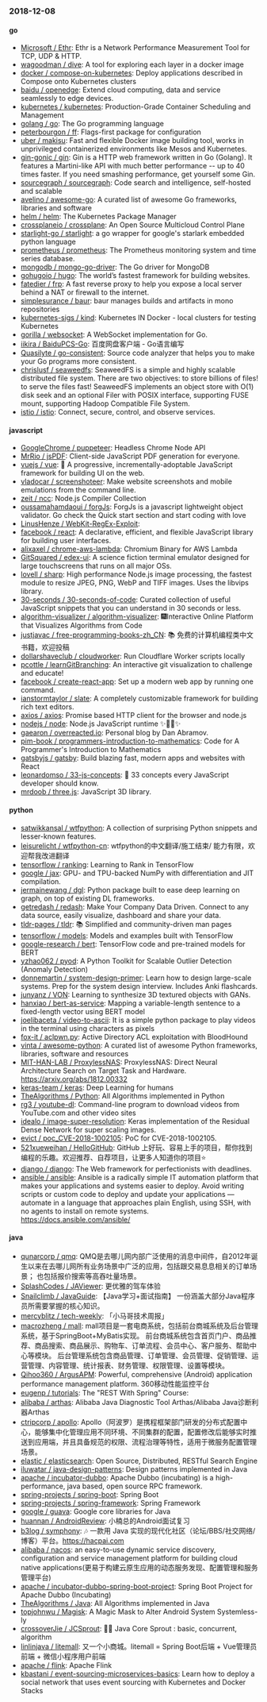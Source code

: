 ### 2018-12-08

#### go
* [Microsoft / Ethr](https://github.com/Microsoft/Ethr): Ethr is a Network Performance Measurement Tool for TCP, UDP & HTTP.
* [wagoodman / dive](https://github.com/wagoodman/dive): A tool for exploring each layer in a docker image
* [docker / compose-on-kubernetes](https://github.com/docker/compose-on-kubernetes): Deploy applications described in Compose onto Kubernetes clusters
* [baidu / openedge](https://github.com/baidu/openedge): Extend cloud computing, data and service seamlessly to edge devices.
* [kubernetes / kubernetes](https://github.com/kubernetes/kubernetes): Production-Grade Container Scheduling and Management
* [golang / go](https://github.com/golang/go): The Go programming language
* [peterbourgon / ff](https://github.com/peterbourgon/ff): Flags-first package for configuration
* [uber / makisu](https://github.com/uber/makisu): Fast and flexible Docker image building tool, works in unprivileged containerized environments like Mesos and Kubernetes.
* [gin-gonic / gin](https://github.com/gin-gonic/gin): Gin is a HTTP web framework written in Go (Golang). It features a Martini-like API with much better performance -- up to 40 times faster. If you need smashing performance, get yourself some Gin.
* [sourcegraph / sourcegraph](https://github.com/sourcegraph/sourcegraph): Code search and intelligence, self-hosted and scalable
* [avelino / awesome-go](https://github.com/avelino/awesome-go): A curated list of awesome Go frameworks, libraries and software
* [helm / helm](https://github.com/helm/helm): The Kubernetes Package Manager
* [crossplaneio / crossplane](https://github.com/crossplaneio/crossplane): An Open Source Multicloud Control Plane
* [starlight-go / starlight](https://github.com/starlight-go/starlight): a go wrapper for google's starlark embedded python language
* [prometheus / prometheus](https://github.com/prometheus/prometheus): The Prometheus monitoring system and time series database.
* [mongodb / mongo-go-driver](https://github.com/mongodb/mongo-go-driver): The Go driver for MongoDB
* [gohugoio / hugo](https://github.com/gohugoio/hugo): The world’s fastest framework for building websites.
* [fatedier / frp](https://github.com/fatedier/frp): A fast reverse proxy to help you expose a local server behind a NAT or firewall to the internet.
* [simplesurance / baur](https://github.com/simplesurance/baur): baur manages builds and artifacts in mono repositories
* [kubernetes-sigs / kind](https://github.com/kubernetes-sigs/kind): Kubernetes IN Docker - local clusters for testing Kubernetes
* [gorilla / websocket](https://github.com/gorilla/websocket): A WebSocket implementation for Go.
* [iikira / BaiduPCS-Go](https://github.com/iikira/BaiduPCS-Go): 百度网盘客户端 - Go语言编写
* [Quasilyte / go-consistent](https://github.com/Quasilyte/go-consistent): Source code analyzer that helps you to make your Go programs more consistent.
* [chrislusf / seaweedfs](https://github.com/chrislusf/seaweedfs): SeaweedFS is a simple and highly scalable distributed file system. There are two objectives: to store billions of files! to serve the files fast! SeaweedFS implements an object store with O(1) disk seek and an optional Filer with POSIX interface, supporting FUSE mount, supporting Hadoop Compatible File System.
* [istio / istio](https://github.com/istio/istio): Connect, secure, control, and observe services.

#### javascript
* [GoogleChrome / puppeteer](https://github.com/GoogleChrome/puppeteer): Headless Chrome Node API
* [MrRio / jsPDF](https://github.com/MrRio/jsPDF): Client-side JavaScript PDF generation for everyone.
* [vuejs / vue](https://github.com/vuejs/vue): 🖖 A progressive, incrementally-adoptable JavaScript framework for building UI on the web.
* [vladocar / screenshoteer](https://github.com/vladocar/screenshoteer): Make website screenshots and mobile emulations from the command line.
* [zeit / ncc](https://github.com/zeit/ncc): Node.js Compiler Collection
* [oussamahamdaoui / forgJs](https://github.com/oussamahamdaoui/forgJs): ForgJs is a javascript lightweight object validator. Go check the Quick start section and start coding with love
* [LinusHenze / WebKit-RegEx-Exploit](https://github.com/LinusHenze/WebKit-RegEx-Exploit): 
* [facebook / react](https://github.com/facebook/react): A declarative, efficient, and flexible JavaScript library for building user interfaces.
* [alixaxel / chrome-aws-lambda](https://github.com/alixaxel/chrome-aws-lambda): Chromium Binary for AWS Lambda
* [GitSquared / edex-ui](https://github.com/GitSquared/edex-ui): A science fiction terminal emulator designed for large touchscreens that runs on all major OSs.
* [lovell / sharp](https://github.com/lovell/sharp): High performance Node.js image processing, the fastest module to resize JPEG, PNG, WebP and TIFF images. Uses the libvips library.
* [30-seconds / 30-seconds-of-code](https://github.com/30-seconds/30-seconds-of-code): Curated collection of useful JavaScript snippets that you can understand in 30 seconds or less.
* [algorithm-visualizer / algorithm-visualizer](https://github.com/algorithm-visualizer/algorithm-visualizer): 🎆Interactive Online Platform that Visualizes Algorithms from Code
* [justjavac / free-programming-books-zh_CN](https://github.com/justjavac/free-programming-books-zh_CN): 📚 免费的计算机编程类中文书籍，欢迎投稿
* [dollarshaveclub / cloudworker](https://github.com/dollarshaveclub/cloudworker): Run Cloudflare Worker scripts locally
* [pcottle / learnGitBranching](https://github.com/pcottle/learnGitBranching): An interactive git visualization to challenge and educate!
* [facebook / create-react-app](https://github.com/facebook/create-react-app): Set up a modern web app by running one command.
* [ianstormtaylor / slate](https://github.com/ianstormtaylor/slate): A completely customizable framework for building rich text editors.
* [axios / axios](https://github.com/axios/axios): Promise based HTTP client for the browser and node.js
* [nodejs / node](https://github.com/nodejs/node): Node.js JavaScript runtime ✨🐢🚀✨
* [gaearon / overreacted.io](https://github.com/gaearon/overreacted.io): Personal blog by Dan Abramov.
* [pim-book / programmers-introduction-to-mathematics](https://github.com/pim-book/programmers-introduction-to-mathematics): Code for A Programmer's Introduction to Mathematics
* [gatsbyjs / gatsby](https://github.com/gatsbyjs/gatsby): Build blazing fast, modern apps and websites with React
* [leonardomso / 33-js-concepts](https://github.com/leonardomso/33-js-concepts): 📜 33 concepts every JavaScript developer should know.
* [mrdoob / three.js](https://github.com/mrdoob/three.js): JavaScript 3D library.

#### python
* [satwikkansal / wtfpython](https://github.com/satwikkansal/wtfpython): A collection of surprising Python snippets and lesser-known features.
* [leisurelicht / wtfpython-cn](https://github.com/leisurelicht/wtfpython-cn): wtfpython的中文翻译/施工结束/ 能力有限，欢迎帮我改进翻译
* [tensorflow / ranking](https://github.com/tensorflow/ranking): Learning to Rank in TensorFlow
* [google / jax](https://github.com/google/jax): GPU- and TPU-backed NumPy with differentiation and JIT compilation.
* [jermainewang / dgl](https://github.com/jermainewang/dgl): Python package built to ease deep learning on graph, on top of existing DL frameworks.
* [getredash / redash](https://github.com/getredash/redash): Make Your Company Data Driven. Connect to any data source, easily visualize, dashboard and share your data.
* [tldr-pages / tldr](https://github.com/tldr-pages/tldr): 📚 Simplified and community-driven man pages
* [tensorflow / models](https://github.com/tensorflow/models): Models and examples built with TensorFlow
* [google-research / bert](https://github.com/google-research/bert): TensorFlow code and pre-trained models for BERT
* [yzhao062 / pyod](https://github.com/yzhao062/pyod): A Python Toolkit for Scalable Outlier Detection (Anomaly Detection)
* [donnemartin / system-design-primer](https://github.com/donnemartin/system-design-primer): Learn how to design large-scale systems. Prep for the system design interview. Includes Anki flashcards.
* [junyanz / VON](https://github.com/junyanz/VON): Learning to synthesize 3D textured objects with GANs.
* [hanxiao / bert-as-service](https://github.com/hanxiao/bert-as-service): Mapping a variable-length sentence to a fixed-length vector using BERT model
* [joelibaceta / video-to-ascii](https://github.com/joelibaceta/video-to-ascii): It is a simple python package to play videos in the terminal using characters as pixels
* [fox-it / aclpwn.py](https://github.com/fox-it/aclpwn.py): Active Directory ACL exploitation with BloodHound
* [vinta / awesome-python](https://github.com/vinta/awesome-python): A curated list of awesome Python frameworks, libraries, software and resources
* [MIT-HAN-LAB / ProxylessNAS](https://github.com/MIT-HAN-LAB/ProxylessNAS): ProxylessNAS: Direct Neural Architecture Search on Target Task and Hardware. https://arxiv.org/abs/1812.00332
* [keras-team / keras](https://github.com/keras-team/keras): Deep Learning for humans
* [TheAlgorithms / Python](https://github.com/TheAlgorithms/Python): All Algorithms implemented in Python
* [rg3 / youtube-dl](https://github.com/rg3/youtube-dl): Command-line program to download videos from YouTube.com and other video sites
* [idealo / image-super-resolution](https://github.com/idealo/image-super-resolution): Keras implementation of the Residual Dense Network for super scaling images.
* [evict / poc_CVE-2018-1002105](https://github.com/evict/poc_CVE-2018-1002105): PoC for CVE-2018-1002105.
* [521xueweihan / HelloGitHub](https://github.com/521xueweihan/HelloGitHub): GitHub 上好玩、容易上手的项目，帮你找到编程的乐趣。欢迎推荐、自荐项目，让更多人知道你的项目⭐️
* [django / django](https://github.com/django/django): The Web framework for perfectionists with deadlines.
* [ansible / ansible](https://github.com/ansible/ansible): Ansible is a radically simple IT automation platform that makes your applications and systems easier to deploy. Avoid writing scripts or custom code to deploy and update your applications — automate in a language that approaches plain English, using SSH, with no agents to install on remote systems. https://docs.ansible.com/ansible/

#### java
* [qunarcorp / qmq](https://github.com/qunarcorp/qmq): QMQ是去哪儿网内部广泛使用的消息中间件，自2012年诞生以来在去哪儿网所有业务场景中广泛的应用，包括跟交易息息相关的订单场景； 也包括报价搜索等高吞吐量场景。
* [SplashCodes / JAViewer](https://github.com/SplashCodes/JAViewer): 更优雅的驾车体验
* [Snailclimb / JavaGuide](https://github.com/Snailclimb/JavaGuide): 【Java学习+面试指南】 一份涵盖大部分Java程序员所需要掌握的核心知识。
* [mercyblitz / tech-weekly](https://github.com/mercyblitz/tech-weekly): 「小马哥技术周报」
* [macrozheng / mall](https://github.com/macrozheng/mall): mall项目是一套电商系统，包括前台商城系统及后台管理系统，基于SpringBoot+MyBatis实现。 前台商城系统包含首页门户、商品推荐、商品搜索、商品展示、购物车、订单流程、会员中心、客户服务、帮助中心等模块。 后台管理系统包含商品管理、订单管理、会员管理、促销管理、运营管理、内容管理、统计报表、财务管理、权限管理、设置等模块。
* [Qihoo360 / ArgusAPM](https://github.com/Qihoo360/ArgusAPM): Powerful, comprehensive (Android) application performance management platform. 360移动性能监控平台
* [eugenp / tutorials](https://github.com/eugenp/tutorials): The "REST With Spring" Course:
* [alibaba / arthas](https://github.com/alibaba/arthas): Alibaba Java Diagnostic Tool Arthas/Alibaba Java诊断利器Arthas
* [ctripcorp / apollo](https://github.com/ctripcorp/apollo): Apollo（阿波罗）是携程框架部门研发的分布式配置中心，能够集中化管理应用不同环境、不同集群的配置，配置修改后能够实时推送到应用端，并且具备规范的权限、流程治理等特性，适用于微服务配置管理场景。
* [elastic / elasticsearch](https://github.com/elastic/elasticsearch): Open Source, Distributed, RESTful Search Engine
* [iluwatar / java-design-patterns](https://github.com/iluwatar/java-design-patterns): Design patterns implemented in Java
* [apache / incubator-dubbo](https://github.com/apache/incubator-dubbo): Apache Dubbo (incubating) is a high-performance, java based, open source RPC framework.
* [spring-projects / spring-boot](https://github.com/spring-projects/spring-boot): Spring Boot
* [spring-projects / spring-framework](https://github.com/spring-projects/spring-framework): Spring Framework
* [google / guava](https://github.com/google/guava): Google core libraries for Java
* [huannan / AndroidReview](https://github.com/huannan/AndroidReview): 小楠总的Android面试复习
* [b3log / symphony](https://github.com/b3log/symphony): 🎶 一款用 Java 实现的现代化社区（论坛/BBS/社交网络/博客）平台。https://hacpai.com
* [alibaba / nacos](https://github.com/alibaba/nacos): an easy-to-use dynamic service discovery, configuration and service management platform for building cloud native applications(更易于构建云原生应用的动态服务发现、配置管理和服务管理平台)
* [apache / incubator-dubbo-spring-boot-project](https://github.com/apache/incubator-dubbo-spring-boot-project): Spring Boot Project for Apache Dubbo (Incubating)
* [TheAlgorithms / Java](https://github.com/TheAlgorithms/Java): All Algorithms implemented in Java
* [topjohnwu / Magisk](https://github.com/topjohnwu/Magisk): A Magic Mask to Alter Android System Systemless-ly
* [crossoverJie / JCSprout](https://github.com/crossoverJie/JCSprout): 👨‍🎓 Java Core Sprout : basic, concurrent, algorithm
* [linlinjava / litemall](https://github.com/linlinjava/litemall): 又一个小商城。litemall = Spring Boot后端 + Vue管理员前端 + 微信小程序用户前端
* [apache / flink](https://github.com/apache/flink): Apache Flink
* [kbastani / event-sourcing-microservices-basics](https://github.com/kbastani/event-sourcing-microservices-basics): Learn how to deploy a social network that uses event sourcing with Kubernetes and Docker Stacks
